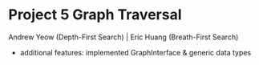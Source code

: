# Project 5 Graph Traversal 
Andrew Yeow (Depth-First Search)  |  Eric Huang (Breath-First Search)
- additional features: implemented GraphInterface & generic data types